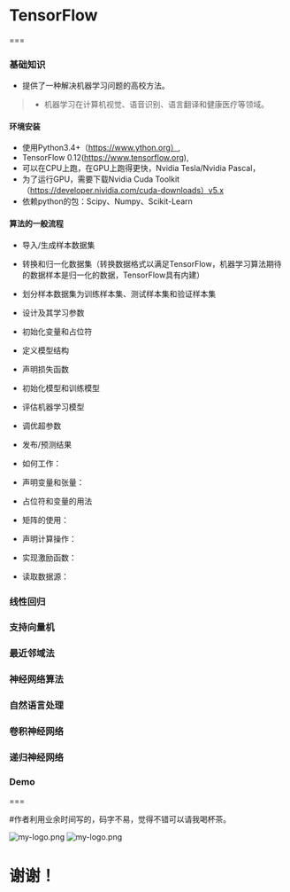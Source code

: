 # TensorFlow
===

### 基础知识
- 提供了一种解决机器学习问题的高校方法。
> - 机器学习在计算机视觉、语音识别、语言翻译和健康医疗等领域。

#### 环境安装
>
- 使用Python3.4+（https://www.ython.org）,
- TensorFlow 0.12(https://www.tensorflow.org),
- 可以在CPU上跑，在GPU上跑得更快，Nvidia Tesla/Nvidia Pascal，
- 为了运行GPU，需要下载Nvidia Cuda Toolkit（https://developer.nividia.com/cuda-downloads）v5.x
- 依赖python的包：Scipy、Numpy、Scikit-Learn 

#### 算法的一般流程
>
- 导入/生成样本数据集
- 转换和归一化数据集（转换数据格式以满足TensorFlow，机器学习算法期待的数据样本是归一化的数据，TensorFlow具有内建）
- 划分样本数据集为训练样本集、测试样本集和验证样本集
- 设计及其学习参数
- 初始化变量和占位符
- 定义模型结构
- 声明损失函数
- 初始化模型和训练模型
- 评估机器学习模型
- 调优超参数
- 发布/预测结果

- 如何工作：
- 声明变量和张量：
- 占位符和变量的用法
- 矩阵的使用：
- 声明计算操作：
- 实现激励函数：
- 读取数据源：

### 线性回归


### 支持向量机


### 最近邻域法


### 神经网络算法


### 自然语言处理


###  卷积神经网络



### 递归神经网络


### Demo
>

===

#作者利用业余时间写的，码字不易，觉得不错可以请我喝杯茶。

![my-logo.png](http://m.qpic.cn/psb?/V13wPQGu1WsR3d/7EZYVY6YKSdhaCsPFIqLou2laqOK*7qrxkKFP1GaOXw!/b/dFIBAAAAAAAA&bo=4QBSAQAAAAARB4I!&rf=viewer_4)
![my-logo.png](http://m.qpic.cn/psb?/V13wPQGu1WsR3d/n4XEA4NusddLVrFcilRR4OP3NdNs2AfksfIMvWHlzIQ!/b/dLkAAAAAAAAA&bo=DgFvAQAAAAARF0E!&rf=viewer_4)

# 谢谢！





